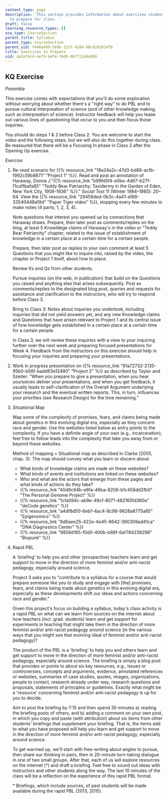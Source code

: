 ```yaml
---
content_type: page
description: 'This section provides information about exercises students should do
  to prepare for class. '
draft: false
learning_resource_types: []
ocw_type: CourseSection
parent_title: Syllabus
parent_type: CourseSection
parent_uid: f446a4d9-569b-122f-4184-00c4261614f0
title: Exercises to Prepare
uid: ab2af4cd-4e79-b4f4-76d9-067f11d6e850
---
```

## KQ Exercise

*Preamble*

This exercise comes with expectations that you'll do some exploration without worrying about whether there's a "right way" to do PBL and to pursue cultural interpreation of science (and of other knowledge making, such as interpreation of science). Instructor feedback will help you tease out various lines of questioning that occur to you and then focus those inquiries. 

You should do steps 1 & 2 before Class 2. You are welcome to start the video and the following steps, but we will also do this together during class. Be reassured that there will be a Focusing In phase in Class 3 after the Opening Up exercise.

*Exercise*

1. Re-read scenario for {{% resource_link "18a24a2c-47d3-bd88-acfb-f992c59b8871" "Project 1" %}}. Read and post an annotation of Haraway, Donna J."{{% resource_link "b99fd5f4-e0be-4d67-b27f-f1ca1fbafa85" "Teddy Bear Patriarchy: Taxidermy in the Garden of Eden, New York City, 1908-1936" %}}." *Social Text* 11 (Winter 1984–1985): 20–64. View the {{% resource_link "29459ded-0b3c-4a41-a168-33540448a19d" "Paper Tiger video" %}}, stopping every few minutes to make notes (4 parts; 1, 2, 3, 4).   
      
    Note questions that interest you opened up by connections that Haraway draws. Prepare, then later post as comments/replies on the blog, at least 5 Knowldege claims of Haraway's in the video or "Teddy Bear Patriarchy" chapter, related to the issue of establishment of knowledge in a certain place at a certain time for a certain people.   
      
    Prepare, then later post as replies to your own comment at least 5 Questions that you might like to inquire into, raised by the video, the chapter or Project 1 itself, about how to place.   
      
    Review Ks and Qs from other students.   
      
    Pursue inquiries (on the web, in publication) that build on the Questions you raised and anything else that arises subsequently. Post as comments/replies to the designated blog post, queries and requests for assistance and clarification to the instructors, who will try to respond before Class 3.   
      
    Bring to Class 3: Notes about inquiries you undertook, including inquiries that did not yield answers yet, and any new Knowledge claims and Questions that have arisen relevant to Project 1 and its central issue of how knowledge gets established in a certain place at a certain time for a certain people.   
      
    In Class 3, we will review these inquiries with a view to your inquiring further over the next week and preparing focused presentations for Week 4. Feedback from the instructors on this exercise should help in focusing your inquiries and preparing your presentations.
2. Work in progress presentation on {{% resource_link "61a72732-2135-95b0-b56f-badd63e12490" "Project 2" %}} as described by Taylor and Szeiter: "When you prepare to give a presentation, when you hear yourselves deliver your presentations, and when you get feedback, it usually leads to self-clarification of the Overall Argument underlying your research and the eventual written reports. This, in turn, influences your priorities (see Research Design) for the time remaining."
3. Situational Map   
      
    Map some of the complexity of promises, fears, and claims being made about genetics in this evolving digital era, especially as they concern race and gender. Use the websites listed below as entry points to the complexity. If you have a definite angle of your own (e.g., incarceration), feel free to follow leads into the complexity that take you away from or beyond these websites.   
      
    Method of mapping = Situational map as described in Clarke (2005, chap. 3). The map should convey what you learn or discern about:   
      
    - What kinds of knowledge claims are made on these websites?
    - What kinds of events and institutions are linked on these websites?
    - Who and what are the actors that emerge from these pages and what kinds of actions do they take?
    - {{% resource_link "40d8c94b-e8fa-46ba-8208-b1c458dd2fb0" "The Personal Genome Project" %}}
    - {{% resource_link "1cfa094c-ab9e-49cf-8071-482165fd360a" "deCode genetics" %}}
    - {{% resource_link "a4df8d50-6eb1-4ac4-8c98-9828a8775a85" "Epigenomics" %}}
    - {{% resource_link "8d6aee25-422e-4e45-8642-360309ad41ca" "DNA Diagnostics Center" %}}
    - {{% resource_link "9859d185-f0d0-400b-b88f-6af784238296" "Biopunk" %}}
4. Rapid PBL   
      
    A 'briefing' to help you and other (prospective) teachers learn and get support to move in the direction of more feminist and/or anti-racist pedagogy, especially around science.   
      
    Project 3 asks you to "contribute to a syllabus for a course that would prepare someone like you to study and engage with \[the\] promises, fears, and claims being made about genetics in this evolving digital era, especially as these developments shift our ideas and actions concerning race and gender."   
      
    Given this project's focus on building a syllabus, today's class activity is a rapid PBL on what can we learn from sources on the internet about how teachers (incl. grad. students) learn and get support for experiments in teaching that might take them in the direction of more feminist and/or anti-racist pedagogy around science (in the various ways that you might see that evolving ideal of feminist and/or anti-racist pedagogy)?   
      
    The product of the PBL is a 'briefing' to help you and others learn and get support to move in the direction of more feminist and/or anti-racist pedagogy, especially around science. The briefing is simply a blog post that provides or points to about six key resources, e.g., issues or controversies, concepts and arguments, evidence, annotated references or websites, summaries of case studies, quotes, images, organizations, people to contact, research already under way, research questions and proposals, statements of principles or guidelines. Exactly what might be a 'resource' concerning feminist and/or anti-racist pedagogy is up for you to decide.   
      
    Aim to post the briefing by 7:15 and then spend 30 minutes a) reading the briefing posts of others, and b) adding a comment on your own post, in which you copy and paste (with attribution) about six items from other students' briefings that supplement your briefing. That is, the items add to what you have proposed will help you learn and get support to move in the direction of more feminist and/or anti-racist pedagogy, especially around science.   
      
    To get warmed up, we'll start with free-writing about angles to pursue, then share our thinking in pairs, then in 20-minute turn-taking dialogue in one of two small groups. After that, each of us will explore resources on the internet (\*) and draft a briefing. Feel free to sound out ideas with instructors and other students along the way. The last 10 minutes of the class will be a reflection on the experience of this rapid PBL format.   
      
    \* Briefings, which include sources, of past students will be made available during the rapid PBL (2013, 2015).